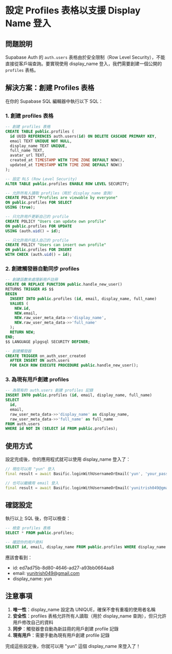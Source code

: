 # 設定 Profiles 表格以支援 Display Name 登入

## 問題說明

Supabase Auth 的 `auth.users` 表格由於安全限制（Row Level Security），不能直接從客戶端查詢。要實現使用 display_name 登入，我們需要創建一個公開的 `profiles` 表格。

## 解決方案：創建 Profiles 表格

在你的 Supabase SQL 編輯器中執行以下 SQL：

### 1. 創建 profiles 表格

```sql
-- 創建 profiles 表格
CREATE TABLE public.profiles (
  id UUID REFERENCES auth.users(id) ON DELETE CASCADE PRIMARY KEY,
  email TEXT UNIQUE NOT NULL,
  display_name TEXT UNIQUE,
  full_name TEXT,
  avatar_url TEXT,
  created_at TIMESTAMP WITH TIME ZONE DEFAULT NOW(),
  updated_at TIMESTAMP WITH TIME ZONE DEFAULT NOW()
);

-- 設定 RLS (Row Level Security)
ALTER TABLE public.profiles ENABLE ROW LEVEL SECURITY;

-- 允許所有人讀取 profiles（用於 display_name 查詢）
CREATE POLICY "Profiles are viewable by everyone" 
ON public.profiles FOR SELECT 
USING (true);

-- 只允許用戶更新自己的 profile
CREATE POLICY "Users can update own profile" 
ON public.profiles FOR UPDATE 
USING (auth.uid() = id);

-- 只允許用戶插入自己的 profile
CREATE POLICY "Users can insert own profile" 
ON public.profiles FOR INSERT 
WITH CHECK (auth.uid() = id);
```

### 2. 創建觸發器自動同步 profiles

```sql
-- 創建函數來處理新用戶註冊
CREATE OR REPLACE FUNCTION public.handle_new_user()
RETURNS TRIGGER AS $$
BEGIN
  INSERT INTO public.profiles (id, email, display_name, full_name)
  VALUES (
    NEW.id,
    NEW.email,
    NEW.raw_user_meta_data->>'display_name',
    NEW.raw_user_meta_data->>'full_name'
  );
  RETURN NEW;
END;
$$ LANGUAGE plpgsql SECURITY DEFINER;

-- 創建觸發器
CREATE TRIGGER on_auth_user_created
  AFTER INSERT ON auth.users
  FOR EACH ROW EXECUTE PROCEDURE public.handle_new_user();
```

### 3. 為現有用戶創建 profiles

```sql
-- 為現有的 auth.users 創建 profiles 記錄
INSERT INTO public.profiles (id, email, display_name, full_name)
SELECT 
  id,
  email,
  raw_user_meta_data->>'display_name' as display_name,
  raw_user_meta_data->>'full_name' as full_name
FROM auth.users
WHERE id NOT IN (SELECT id FROM public.profiles);
```

## 使用方式

設定完成後，你的應用程式就可以使用 display_name 登入了：

```dart
// 現在可以用 "yun" 登入
final result = await Basific.loginWithUsernameOrEmail('yun', 'your_password');

// 也可以繼續用 email 登入
final result = await Basific.loginWithUsernameOrEmail('yunitrish049@gmail.com', 'your_password');
```

## 確認設定

執行以上 SQL 後，你可以檢查：

```sql
-- 檢查 profiles 表格
SELECT * FROM public.profiles;

-- 確認你的用戶資料
SELECT id, email, display_name FROM public.profiles WHERE display_name = 'yun';
```

應該會看到：
- id: ed7ad75b-8d80-4646-ad27-a93bb0664aa8
- email: yunitrish049@gmail.com  
- display_name: yun

## 注意事項

1. **唯一性**：display_name 設定為 UNIQUE，確保不會有重複的使用者名稱
2. **安全性**：profiles 表格允許所有人讀取（用於 display_name 查詢），但只允許用戶修改自己的資料
3. **同步**：觸發器會自動為新註冊的用戶創建 profile 記錄
4. **現有用戶**：需要手動為現有用戶創建 profile 記錄

完成這些設定後，你就可以用 "yun" 這個 display_name 來登入了！
